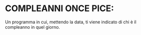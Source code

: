 # COMPLEANNI ONCE PICE:
Un programma in cui, mettendo la data, ti viene indicato di chi è il compleanno in quel giorno.
